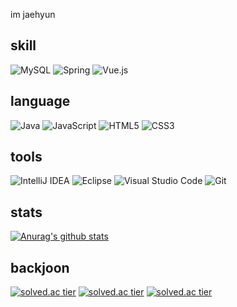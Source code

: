   
im jaehyun

## skill
![MySQL](https://img.shields.io/badge/mysql-%2300f.svg?style=for-the-badge&logo=mysql&logoColor=white)
![Spring](https://img.shields.io/badge/spring-%236DB33F.svg?style=for-the-badge&logo=spring&logoColor=white)
![Vue.js](https://img.shields.io/badge/vuejs-%2335495e.svg?style=for-the-badge&logo=vuedotjs&logoColor=%234FC08D)

## language
![Java](https://img.shields.io/badge/java-%23ED8B00.svg?style=for-the-badge&logo=java&logoColor=white)
![JavaScript](https://img.shields.io/badge/javascript-%23323330.svg?style=for-the-badge&logo=javascript&logoColor=%23F7DF1E)
![HTML5](https://img.shields.io/badge/html5-%23E34F26.svg?style=for-the-badge&logo=html5&logoColor=white)
![CSS3](https://img.shields.io/badge/css3-%231572B6.svg?style=for-the-badge&logo=css3&logoColor=white)
<!-- [![Top Langs](https://github-readme-stats.vercel.app/api/top-langs/?username=jaehyun&layout=compact)](https://github.com/anuraghazra/github-readme-stats) -->

## tools
![IntelliJ IDEA](https://img.shields.io/badge/IntelliJIDEA-000000.svg?style=for-the-badge&logo=intellij-idea&logoColor=white)
![Eclipse](https://img.shields.io/badge/Eclipse-FE7A16.svg?style=for-the-badge&logo=Eclipse&logoColor=white)
![Visual Studio Code](https://img.shields.io/badge/Visual%20Studio%20Code-0078d7.svg?style=for-the-badge&logo=visual-studio-code&logoColor=white)
![Git](https://img.shields.io/badge/git-%23F05033.svg?style=for-the-badge&logo=git&logoColor=white)

## stats
[![Anurag's github stats](https://github-readme-stats.vercel.app/api?username=jaehyun0122&show_icons=true&theme={theme})](https://github.com/jaehyun0122/github-readme-stats)

## backjoon
[![solved.ac tier](http://mazassumnida.wtf/api/generate_badge?boj=jjeom122)](https://solved.ac/jjeom122)
[![solved.ac tier](http://mazassumnida.wtf/api/v2/generate_badge?boj=jjeom122)](https://solved.ac/jjeom122)
[![solved.ac tier](http://mazassumnida.wtf/api/mini/generate_badge?boj=jjeom122)](https://solved.ac/jjeom122)

